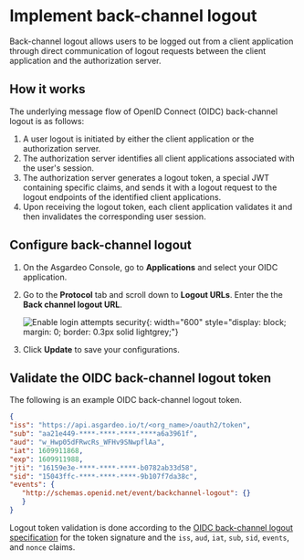 # Implement back-channel logout

Back-channel logout allows users to be logged out from a client application through direct communication of logout requests between the client application and the authorization server.

## How it works

The underlying message flow of OpenID Connect (OIDC) back-channel logout is as follows:

1. A user logout is initiated by either the client application or the authorization server.
2. The authorization server identifies all client applications associated with the user's session.
3. The authorization server generates a logout token, a special JWT containing specific claims, and sends it with a logout request to the logout endpoints of the identified client applications.
4. Upon receiving the logout token, each client application validates it and then invalidates the corresponding user session.

## Configure back-channel logout

1. On the Asgardeo Console, go to **Applications** and select your OIDC application.

2. Go to the **Protocol** tab and scroll down to **Logout URLs**. Enter the the **Back channel logout URL**.

    ![Enable login attempts security]({{base_path}}/assets/img/guides/authentication/add-back-channel-logout.png){: width="600" style="display: block; margin: 0; border: 0.3px solid lightgrey;"}

3. Click **Update** to save your configurations.

## Validate the OIDC back-channel logout token

The following is an example OIDC back-channel logout token.

``` json
{
"iss": "https://api.asgardeo.io/t/<org_name>/oauth2/token",
"sub": "aa21e449-****-****-****-****a6a3961f",
"aud": "w_Hwp05dFRwcRs_WFHv9SNwpflAa",
"iat": 1609911868,
"exp": 1609911988,
"jti": "16159e3e-****-****-****-b0782ab33d58",
"sid": "15043ffc-****-****-****-9b107f7da38c",
"events": {
   "http://schemas.openid.net/event/backchannel-logout": {}
   }
}
```

Logout token validation is done according to the [OIDC back-channel logout specification](https://openid.net/specs/openid-connect-backchannel-1_0.html#Validation) for the token signature and the `iss`, `aud`, `iat`, `sub`, `sid`, `events`, and `nonce` claims.
